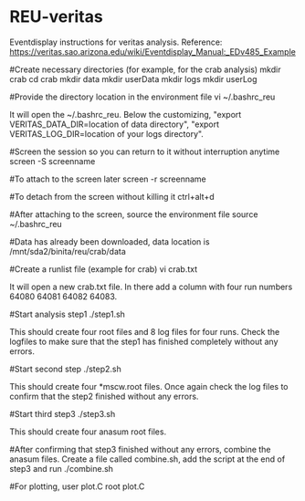# REU-veritas
Eventdisplay instructions for veritas analysis. Reference: https://veritas.sao.arizona.edu/wiki/Eventdisplay_Manual:_EDv485_Example

#Create necessary directories (for example, for the crab analysis)
mkdir crab
cd crab
mkdir data
mkdir userData
mkdir logs
mkdir userLog

#Provide the directory location in the environment file
vi ~/.bashrc_reu

It will open the ~/.bashrc_reu. Below the customizing, "export VERITAS_DATA_DIR=location of data directory", "export VERITAS_LOG_DIR=location of your logs directory".

#Screen the session so you can return to it without interruption anytime
screen -S screenname

#To attach to the screen later
screen -r screenname

#To detach from the screen without killing it
ctrl+alt+d

#After attaching to the screen, source the environment file
source ~/.bashrc_reu

#Data has already been downloaded, data location is
/mnt/sda2/binita/reu/crab/data

#Create a runlist file (example for crab)
vi crab.txt

It will open a new crab.txt file. In there add a column with four run numbers 64080 64081 64082 64083.

#Start analysis step1
./step1.sh

This should create four root files and 8 log files for four runs. Check the logfiles to make sure that the step1 has finished completely without any errors.

#Start second step
./step2.sh

This should create four *mscw.root files. Once again check the log files to 
confirm that the step2 finished without any errors.

#Start third step3
./step3.sh

This should create four anasum root files.

#After confirming that step3 finished without any errors, combine the anasum files. Create a file called combine.sh, add the script at the end of step3 and run 
./combine.sh

#For plotting, user plot.C
root plot.C
